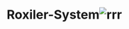 # Roxiler-System![rrr](https://github.com/PrabhatAcharya/Roxiler-System/assets/113669101/0bcf79af-8c4d-42d1-9123-375e7b26523c)
